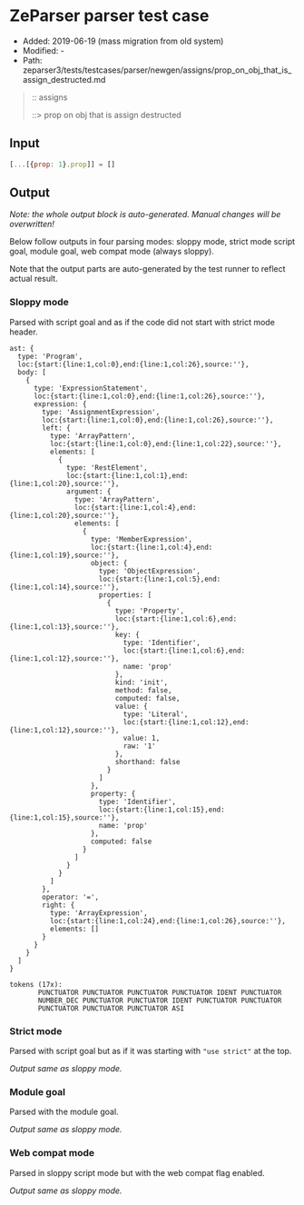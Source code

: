 # ZeParser parser test case

- Added: 2019-06-19 (mass migration from old system)
- Modified: -
- Path: zeparser3/tests/testcases/parser/newgen/assigns/prop_on_obj_that_is_assign_destructed.md

> :: assigns
>
> ::> prop on obj that is assign destructed

## Input

`````js
[...[{prop: 1}.prop]] = []
`````

## Output

_Note: the whole output block is auto-generated. Manual changes will be overwritten!_

Below follow outputs in four parsing modes: sloppy mode, strict mode script goal, module goal, web compat mode (always sloppy).

Note that the output parts are auto-generated by the test runner to reflect actual result.

### Sloppy mode

Parsed with script goal and as if the code did not start with strict mode header.

`````
ast: {
  type: 'Program',
  loc:{start:{line:1,col:0},end:{line:1,col:26},source:''},
  body: [
    {
      type: 'ExpressionStatement',
      loc:{start:{line:1,col:0},end:{line:1,col:26},source:''},
      expression: {
        type: 'AssignmentExpression',
        loc:{start:{line:1,col:0},end:{line:1,col:26},source:''},
        left: {
          type: 'ArrayPattern',
          loc:{start:{line:1,col:0},end:{line:1,col:22},source:''},
          elements: [
            {
              type: 'RestElement',
              loc:{start:{line:1,col:1},end:{line:1,col:20},source:''},
              argument: {
                type: 'ArrayPattern',
                loc:{start:{line:1,col:4},end:{line:1,col:20},source:''},
                elements: [
                  {
                    type: 'MemberExpression',
                    loc:{start:{line:1,col:4},end:{line:1,col:19},source:''},
                    object: {
                      type: 'ObjectExpression',
                      loc:{start:{line:1,col:5},end:{line:1,col:14},source:''},
                      properties: [
                        {
                          type: 'Property',
                          loc:{start:{line:1,col:6},end:{line:1,col:13},source:''},
                          key: {
                            type: 'Identifier',
                            loc:{start:{line:1,col:6},end:{line:1,col:12},source:''},
                            name: 'prop'
                          },
                          kind: 'init',
                          method: false,
                          computed: false,
                          value: {
                            type: 'Literal',
                            loc:{start:{line:1,col:12},end:{line:1,col:12},source:''},
                            value: 1,
                            raw: '1'
                          },
                          shorthand: false
                        }
                      ]
                    },
                    property: {
                      type: 'Identifier',
                      loc:{start:{line:1,col:15},end:{line:1,col:15},source:''},
                      name: 'prop'
                    },
                    computed: false
                  }
                ]
              }
            }
          ]
        },
        operator: '=',
        right: {
          type: 'ArrayExpression',
          loc:{start:{line:1,col:24},end:{line:1,col:26},source:''},
          elements: []
        }
      }
    }
  ]
}

tokens (17x):
       PUNCTUATOR PUNCTUATOR PUNCTUATOR PUNCTUATOR IDENT PUNCTUATOR
       NUMBER_DEC PUNCTUATOR PUNCTUATOR IDENT PUNCTUATOR PUNCTUATOR
       PUNCTUATOR PUNCTUATOR PUNCTUATOR ASI
`````

### Strict mode

Parsed with script goal but as if it was starting with `"use strict"` at the top.

_Output same as sloppy mode._

### Module goal

Parsed with the module goal.

_Output same as sloppy mode._

### Web compat mode

Parsed in sloppy script mode but with the web compat flag enabled.

_Output same as sloppy mode._
